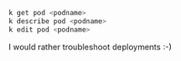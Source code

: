 ```bash
k get pod <podname>
k describe pod <podname>
k edit pod <podname>
```

I would rather troubleshoot deployments :-)
